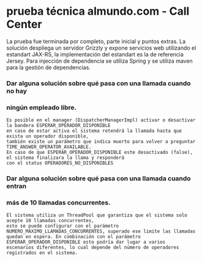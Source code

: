 # prueba técnica almundo.com - Call Center

La prueba fue terminada por completo, parte inicial y puntos extras.
La solución despliega un servidor Grizzly y expone servicios web utilizando el estandart JAX-RS,
la implementación del estandart es la de referencia Jersey. Para injección de dependencia se utiliza Spring
y se utiliza maven para la gestión de dependencias.

### Dar alguna solución sobre qué pasa con una llamada cuando no hay
### ningún empleado libre.

	Es posible en el manager (DispatcherManagerImpl) activar o desactivar la bandera ESPERAR_OPERADOR_DISPONIBLE
	en caso de estar activa el sistema retendrá la llamada hasta que exista un operador disponible, 
	también existe un parámetro	que indica muerto para volver a preguntar TIME_ANSWER_OPERATOR_AVAILABLE. 
	En caso de que ESPERAR_OPERADOR_DISPONIBLE este desactivado (false), el sistema finalizara la llama y responderá 
	con el status OPERADORES_NO_DISPONIBLES
	
### Dar alguna solución sobre qué pasa con una llamada cuando entran
### más de 10 llamadas concurrentes.

	El sistema utiliza un ThreadPool que garantiza que el sistema solo acepte 10 llamadas concurrentes, 
	esto se puede configurar con el parámetro NUMERO_MAXIMO_LLAMADAS_CONCURRENTES, superado ese limite las llamadas
	quedan en espera. En combinación con el parámetro ESPERAR_OPERADOR_DISPONIBLE esto podría dar lugar a varios
	escenarios diferentes, lo cual depende del número de operadores registrados en el sistema.
	